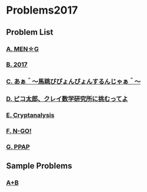 # Problems2017

## Problem List

### [A. MEN☆G](men_g/statement.md)

### [B. 2017](2017/statement.md)

### [C. あぁ＾～馬跳びぴょんぴょんするんじゃぁ＾～](umatobi/statement.md)

### [D. ピコ太郎、クレイ数学研究所に挑むってよ](ppap_clay/statement.md)

### [E. Cryptanalysis](cryptanalysis/statement.md)

### [F. N-GO!](nokemon/statement.md)

### [G. PPAP](ppap/statement.md)

## Sample Problems

### [A+B](a+b/statement.md)

